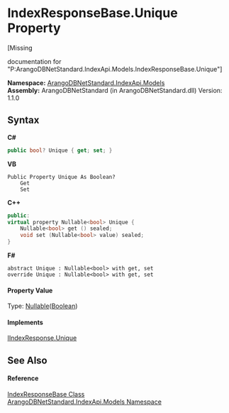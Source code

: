 # IndexResponseBase.Unique Property 
 

\[Missing <summary> documentation for "P:ArangoDBNetStandard.IndexApi.Models.IndexResponseBase.Unique"\]

**Namespace:**&nbsp;<a href="215740c9-85fc-74fa-998d-14b49b842d56">ArangoDBNetStandard.IndexApi.Models</a><br />**Assembly:**&nbsp;ArangoDBNetStandard (in ArangoDBNetStandard.dll) Version: 1.1.0

## Syntax

**C#**<br />
``` C#
public bool? Unique { get; set; }
```

**VB**<br />
``` VB
Public Property Unique As Boolean?
	Get
	Set
```

**C++**<br />
``` C++
public:
virtual property Nullable<bool> Unique {
	Nullable<bool> get () sealed;
	void set (Nullable<bool> value) sealed;
}
```

**F#**<br />
``` F#
abstract Unique : Nullable<bool> with get, set
override Unique : Nullable<bool> with get, set
```


#### Property Value
Type: <a href="https://docs.microsoft.com/dotnet/api/system.nullable-1" target="_blank" rel="noopener noreferrer">Nullable</a>(<a href="https://docs.microsoft.com/dotnet/api/system.boolean" target="_blank" rel="noopener noreferrer">Boolean</a>)

#### Implements
<a href="8c47c7a2-de9f-9a97-8a24-1c1b8bfcf762">IIndexResponse.Unique</a><br />

## See Also


#### Reference
<a href="0197f740-7c40-7008-544f-0c999e147387">IndexResponseBase Class</a><br /><a href="215740c9-85fc-74fa-998d-14b49b842d56">ArangoDBNetStandard.IndexApi.Models Namespace</a><br />